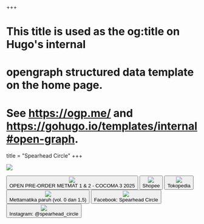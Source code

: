 +++
# This title is used as the og:title on Hugo's internal
# opengraph structured data template on the home page.
# See https://ogp.me/ and https://gohugo.io/templates/internal#open-graph.
title = "Spearhead Circle"
+++

![](images/banner.jpg)

<a href="bit.ly/METMAT-COCOMA25"><button><div class="thumbnail">![](images/spearhead.png)</div>OPEN PRE-ORDER METMAT 1 & 2 - COCOMA 3 2025</button></a>
<a href="https://shopee.co.id/shop/449539190"><button><div class="thumbnail">![](images/shopee.png)</div>Shopee</button></a>
<a href="https://www.tokopedia.com/spearheadcircle"><button><div class="thumbnail">![](images/tokped.png)</div>Tokopedia</button></a>
[<button><div class="thumbnail">![](images/spearhead.png)</div>Mettamatika paruh (vol. 0 dan 1,5)</button>](blog/mettamatika-paruh)
<a href="https://www.facebook.com/profile.php?id=100089620167900"><button><div class="thumbnail">![](images/facebook.png)</div>Facebook: Spearhead Circle</button></a>
<a href="https://www.instagram.com/spearhead_circle"><button><div class="thumbnail">![](images/instagram.png)</div>Instagram: @spearhead_circle</button></a>